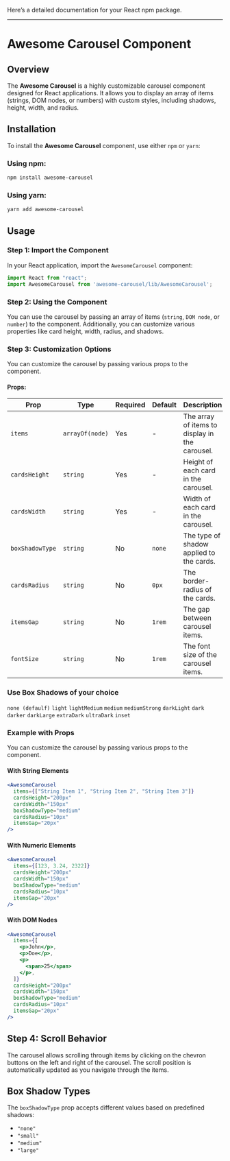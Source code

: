Here’s a detailed documentation for your React npm package.

---

# Awesome Carousel Component

## Overview

The **Awesome Carousel** is a highly customizable carousel component designed for React applications. It allows you to display an array of items (strings, DOM nodes, or numbers) with custom styles, including shadows, height, width, and radius.

## Installation

To install the **Awesome Carousel** component, use either `npm` or `yarn`:

### Using npm:

```sh
npm install awesome-carousel
```

### Using yarn:

```sh
yarn add awesome-carousel
```

## Usage

### Step 1: Import the Component

In your React application, import the `AwesomeCarousel` component:

```jsx
import React from "react";
import AwesomeCarousel from 'awesome-carousel/lib/AwesomeCarousel';
```

### Step 2: Using the Component

You can use the carousel by passing an array of items (`string`, `DOM node`, or `number`) to the component. Additionally, you can customize various properties like card height, width, radius, and shadows.

### Step 3: Customization Options

You can customize the carousel by passing various props to the component.

#### Props:

| Prop            | Type            | Required | Default | Description                                    |
| --------------- | --------------- | -------- | ------- | ---------------------------------------------- |
| `items`         | `arrayOf(node)` | Yes      | -       | The array of items to display in the carousel. |
| `cardsHeight`   | `string`        | Yes      | -       | Height of each card in the carousel.           |
| `cardsWidth`    | `string`        | Yes      | -       | Width of each card in the carousel.            |
| `boxShadowType` | `string`        | No       | `none`  | The type of shadow applied to the cards.       |
| `cardsRadius`   | `string`        | No       | `0px`   | The border-radius of the cards.                |
| `itemsGap`      | `string`        | No       | `1rem`  | The gap between carousel items.                |
| `fontSize`      | `string`        | No       | `1rem`  | The font size of the carousel items.           |

### Use Box Shadows of your choice
`none (defaulf)`
`light`
`lightMedium`
`medium`
`mediumStrong`
`darkLight`
`dark`
`darker`
`darkLarge`
`extraDark`
`ultraDark`
`inset`

### Example with Props

You can customize the carousel by passing various props to the component.

#### With String Elements

```jsx
<AwesomeCarousel
  items={["String Item 1", "String Item 2", "String Item 3"]}
  cardsHeight="200px"
  cardsWidth="150px"
  boxShadowType="medium"
  cardsRadius="10px"
  itemsGap="20px"
/>
```

#### With Numeric Elements

```jsx
<AwesomeCarousel
  items={[123, 3.24, 2322]}
  cardsHeight="200px"
  cardsWidth="150px"
  boxShadowType="medium"
  cardsRadius="10px"
  itemsGap="20px"
/>
```

#### With DOM Nodes

```jsx
<AwesomeCarousel
  items={[
    <p>John</p>,
    <p>Doe</p>,
    <p>
      <span>25</span>
    </p>,
  ]}
  cardsHeight="200px"
  cardsWidth="150px"
  boxShadowType="medium"
  cardsRadius="10px"
  itemsGap="20px"
/>
```

## Step 4: Scroll Behavior

The carousel allows scrolling through items by clicking on the chevron buttons on the left and right of the carousel. The scroll position is automatically updated as you navigate through the items.

## Box Shadow Types

The `boxShadowType` prop accepts different values based on predefined shadows:

- `"none"`
- `"small"`
- `"medium"`
- `"large"`

